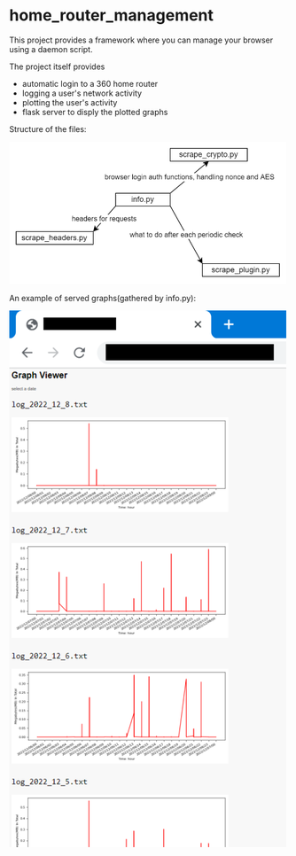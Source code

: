 # home_router_management
This project provides a framework where you can manage your browser using a daemon script.

The project itself provides
- automatic login to a 360 home router
- logging a user's network activity
- plotting the user's activity
- flask server to disply the plotted graphs

Structure of the files:

<img src="https://github.com/mindcrunch4u/home_router_management/blob/main/about/about%20files.png" width="500">

An example of served graphs(gathered by info.py):

<img src="https://github.com/mindcrunch4u/home_router_management/blob/main/about/screenshot%20example.png" width="500">
